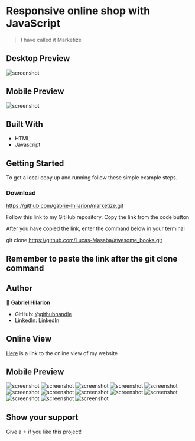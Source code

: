 # Responsive online shop with JavaScript


> I have called it Marketize

## Desktop Preview
![screenshot](./pics/screenshot.png)

## Mobile Preview
![screenshot](./pics/screenshot.png)

## Built With

- HTML
- Javascript


## Getting Started


To get a local copy up and running follow these simple example steps.

### Download 
https://github.com/gabrie-lhilarion/marketize.git
 
Follow this link to my GitHub repository. Copy the link from the code button
 
After you have copied the link, enter the command below in your terminal
 
git clone https://github.com/Lucas-Masaba/awesome_books.git

## Remember to paste the link after the git clone command 

## Author


👤 **Gabriel Hilarion**

- GitHub: [@githubhandle](https://github.com/gabrie-lhilarion)
- LinkedIn: [LinkedIn](https://www.linkedin.com/in/gabrielhilarion/)

## Online View

[Here]( https://github.com/gabrie-lhilarion/marketize/dist) is a link to the online view of my website

## Mobile Preview
![screenshot](./images/bag-of-rice.jpg)
![screenshot](./images/banana.jpg)
![screenshot](./images/beef.jpg)
![screenshot](./images/casaava-tuber.jpg)
![screenshot](./images/cocoa-yam.jpg)
![screenshot](./images/condensed-palm-oil.jpg)
![screenshot](./images/curry-powder.jpg)
![screenshot](./images/fruites-pupkin.jpg)
![screenshot](./images/ginger.jpg)
![screenshot](./images/okra.jpg)
![screenshot](./images/onions.jpg)
![screenshot](./images/plantain.jpg)
![screenshot](./images/yam.jpg)

## Show your support

Give a ⭐️ if you like this project!


